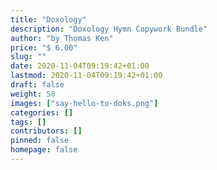 ```yaml
---
title: "Doxology"
description: "Doxology Hymn Copywork Bundle"
author: "by Thomas Ken"
price: "$ 6.00"
slug: ""
date: 2020-11-04T09:19:42+01:00
lastmod: 2020-11-04T09:19:42+01:00
draft: false
weight: 50
images: ["say-hello-to-doks.png"]
categories: []
tags: []
contributors: []
pinned: false
homepage: false
---
```

